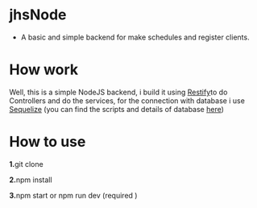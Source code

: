 # jhsNode

- A basic and simple backend for make schedules and register clients.

# How work
<p>Well, this is a simple NodeJS backend, i build it using <a href="http://restify.com/">Restify</a>to do Controllers and do the services, for the connection with database i use <a href="https://sequelize.org/master/">Sequelize</a> (you can find the scripts and details of database <a href="https://github.com/dcrodrigues0/jhsDatabase">here</a>)</p>

# How to use
<p><strong>1.</strong>git clone</p>
<p><strong>2.</strong>npm install</p>
<p><strong>3.</strong>npm start or npm run dev (required <a>)</p>
